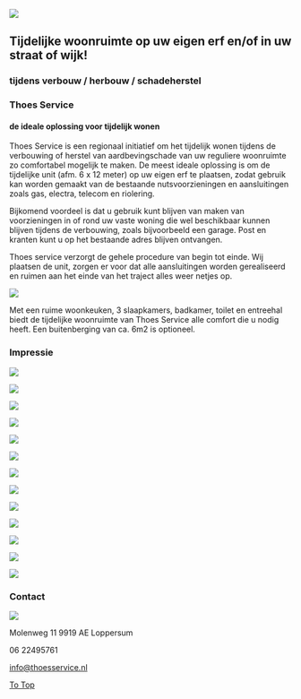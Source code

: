 ![](https://www.thoesservice.nl/images/logo01.jpg)

## Tijdelijke woonruimte op uw eigen erf en/of in uw straat of wijk!

### tijdens verbouw / herbouw / schadeherstel

### Thoes Service

#### de ideale oplossing voor tijdelijk wonen

Thoes Service is een regionaal initiatief om het tijdelijk wonen tijdens de verbouwing of herstel van aardbevingschade van uw reguliere woonruimte zo comfortabel mogelijk te maken. De meest ideale oplossing is om de tijdelijke unit (afm. 6 x 12 meter) op uw eigen erf te plaatsen, zodat gebruik kan worden gemaakt van de bestaande nutsvoorzieningen en aansluitingen zoals gas, electra, telecom en riolering.

Bijkomend voordeel is dat u gebruik kunt blijven van maken van voorzieningen in of rond uw vaste woning die wel beschikbaar kunnen blijven tijdens de verbouwing, zoals bijvoorbeeld een garage. Post en kranten kunt u op het bestaande adres blijven ontvangen.

Thoes service verzorgt de gehele procedure van begin tot einde. Wij plaatsen de unit, zorgen er voor dat alle aansluitingen worden gerealiseerd en ruimen aan het einde van het traject alles weer netjes op.

![](https://www.thoesservice.nl/images/8.jpg)

Met een ruime woonkeuken, 3 slaapkamers, badkamer, toilet en entreehal biedt de tijdelijke woonruimte van Thoes Service alle comfort die u nodig heeft. Een buitenberging van ca. 6m2 is optioneel.

### Impressie

[![](https://www.thoesservice.nl/images/1.jpg)](https://www.thoesservice.nl/images/1.jpg)

[![](https://www.thoesservice.nl/images/2.jpg)](https://www.thoesservice.nl/images/2.jpg)

[![](https://www.thoesservice.nl/images/3.jpg)](https://www.thoesservice.nl/images/3.jpg)

[![](https://www.thoesservice.nl/images/4.jpg)](https://www.thoesservice.nl/images/4.jpg)

[![](https://www.thoesservice.nl/images/5.jpg)](https://www.thoesservice.nl/images/5.jpg)

[![](https://www.thoesservice.nl/images/7.jpg)](https://www.thoesservice.nl/images/7.jpg)

[![](https://www.thoesservice.nl/images/6.jpg)](https://www.thoesservice.nl/images/6.jpg)

[![](https://www.thoesservice.nl/images/8.jpg)](https://www.thoesservice.nl/images/8.jpg)

[![](https://www.thoesservice.nl/images/9.jpg)](https://www.thoesservice.nl/images/9.jpg)

[![](https://www.thoesservice.nl/images/10.jpg)](https://www.thoesservice.nl/images/10.jpg)

[![](https://www.thoesservice.nl/images/11.jpg)](https://www.thoesservice.nl/images/11.jpg)

[![](https://www.thoesservice.nl/images/12.jpg)](https://www.thoesservice.nl/images/12.jpg)

![](<Base64-Image-Removed>)

### Contact

![](https://www.thoesservice.nl/images/logo01.jpg)

Molenweg 11
9919 AE Loppersum

06 22495761

[info@thoesservice.nl](mailto:info@thoesservice.nl)

[To Top](https://www.thoesservice.nl/#)